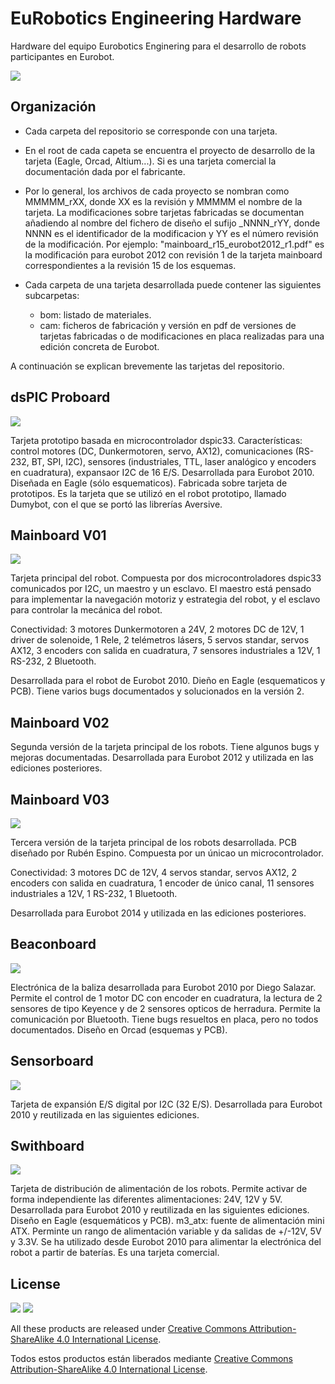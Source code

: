 # EuRobotics Engineering Hardware
Hardware del equipo Eurobotics Enginering para el desarrollo de robots participantes en Eurobot.

![](./fotos/eurobotics_boards.jpg)

## Organización

 - Cada carpeta del repositorio se corresponde con una tarjeta.

 - En el root de cada capeta se encuentra el proyecto de desarrollo de la tarjeta (Eagle, Orcad, Altium...). Si es una tarjeta comercial la documentación dada por el fabricante.

 - Por lo general, los archivos de cada proyecto se nombran como MMMMM_rXX, donde XX es la revisión y MMMMM el nombre de la tarjeta. La modificaciones sobre tarjetas fabricadas se documentan añadiendo al nombre del fichero de diseño el sufijo _NNNN_rYY, donde NNNN es el identificador de la modificacion y YY es el número revisión de la modificación. Por ejemplo: "mainboard_r15_eurobot2012_r1.pdf" es la modificación para eurobot 2012 con revisión 1 de la tarjeta mainboard correspondientes a la revisión 15 de los esquemas. 

 - Cada carpeta de una tarjeta desarrollada puede contener las siguientes subcarpetas:
   + bom: listado de materiales.
   + cam: ficheros de fabricación y versión en pdf de versiones de tarjetas fabricadas o de modificaciones en placa realizadas para una edición concreta de Eurobot.
	
A continuación se explican brevemente las tarjetas del repositorio.

## dsPIC Proboard

![](./fotos/eurobotics_boards.jpg)

Tarjeta prototipo basada en microcontrolador dspic33. Características: control motores (DC, Dunkermotoren, servo, AX12), comunicaciones (RS-232, BT, SPI, I2C), sensores (industriales, TTL, laser analógico y encoders en cuadratura), expansaor I2C de 16 E/S. Desarrollada para Eurobot 2010. Diseñada en Eagle (sólo esquematicos). Fabricada sobre tarjeta de prototipos. Es la tarjeta que se utilizó en el robot prototipo, llamado Dumybot, con el que se portó las librerías Aversive.

## Mainboard V01

![](./fotos/mainboard_v01_v02.JPG)

Tarjeta principal del robot. Compuesta por dos microcontroladores dspic33 comunicados por I2C, un maestro y un esclavo. El maestro está pensado para implementar la navegación motoriz y estrategia del robot, y el esclavo para controlar la mecánica del robot. 

Conectividad: 3 motores Dunkermotoren a 24V, 2 motores DC de 12V, 1 driver de solenoide, 1 Rele, 2 telémetros lásers, 5 servos standar, servos AX12, 3 encoders con salida en cuadratura, 7 sensores industriales a 12V, 1 RS-232, 2 Bluetooth. 

Desarrollada para el robot de Eurobot 2010. Dieño en Eagle (esquematicos y PCB). Tiene varios bugs documentados y solucionados en la versión 2.

## Mainboard V02 

Segunda versión de la tarjeta principal de los robots. Tiene algunos bugs y mejoras documentadas. Desarrollada para Eurobot 2012 y utilizada en las ediciones posteriores.

## Mainboard V03 

![](./fotos/mainboard_v03.jpg)

Tercera versión de la tarjeta principal de los robots desarrollada. PCB diseñado por Rubén Espino. Compuesta por un únicao un microcontrolador.

Conectividad: 3 motores DC de 12V, 4 servos standar, servos AX12, 2 encoders con salida en cuadratura, 1 encoder de único canal, 11 sensores industriales a 12V, 1 RS-232, 1 Bluetooth. 

Desarrollada para Eurobot 2014 y utilizada en las ediciones posteriores.

## Beaconboard

![](./fotos/eurobotics_boards.jpg)

Electrónica de la baliza desarrollada para Eurobot 2010 por Diego Salazar. Permite el control de 1 motor DC con encoder en cuadratura, la lectura de 2 sensores de tipo Keyence y de 2 sensores opticos de herradura. Permite la comunicación por Bluetooth. Tiene bugs resueltos en placa, pero no todos documentados. Diseño en Orcad (esquemas y PCB).

## Sensorboard

![](./fotos/sensorboard.JPG)

Tarjeta de expansión E/S digital por I2C (32 E/S). Desarrollada para Eurobot 2010 y reutilizada en las siguientes ediciones.


## Swithboard

![](./fotos/switchboard.JPG)

Tarjeta de distribución de alimentación de los robots. Permite activar de forma independiente las diferentes alimentaciones: 24V, 12V y 5V. Desarrollada para Eurobot 2010 y reutilizada en las siguientes ediciones. Diseño en Eagle (esquemáticos y PCB).
m3_atx: fuente de alimentación mini ATX. Perminte un rango de alimentación variable y da salidas de +/-12V, 5V y 3.3V.  Se ha utilizado desde Eurobot 2010 para alimentar la electrónica del robot a partir de baterías. Es una tarjeta comercial.

## License

![](./by-sa.png)
![](./by-sa.png)

All these products are released under [Creative Commons Attribution-ShareAlike 4.0 International License](http://creativecommons.org/licenses/by-sa/4.0/).

Todos estos productos están liberados mediante [Creative Commons Attribution-ShareAlike 4.0 International License](http://creativecommons.org/licenses/by-sa/4.0/).
